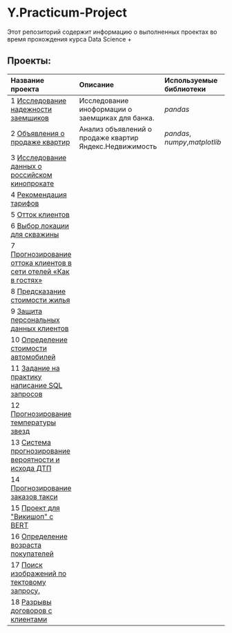 # Y.Practicum-Project

Этот репозиторий содержит информацию о выполненных проектах во время прохождения курса Data Science +

## Проекты:

| Название проекта | Описание | Используемые библиотеки | 
| :---------------------- | :---------------------- | :---------------------- |
| 1 [Исследование надежности заемщиков](https://github.com/Ewillinc/Y.Practicum-Project/blob/main/Projects/01%20%D0%98%D1%81%D1%81%D0%BB%D0%B5%D0%B4%D0%BE%D0%B2%D0%B0%D0%BD%D0%B8%D1%8F%20%D0%BD%D0%B0%D0%B4%D0%B5%D0%B6%D0%BD%D0%BE%D1%81%D1%82%D0%B8%20%D0%B7%D0%B0%D0%B5%D0%BC%D1%89%D0%B8%D0%BA%D0%BE%D0%B2/%D0%98%D1%81%D1%81%D0%BB%D0%B5%D0%B4%D0%BE%D0%B2%D0%B0%D0%BD%D0%B8%D0%B5%20%D0%BD%D0%B0%D0%B4%D0%B5%D0%B6%D0%BD%D0%BE%D1%81%D1%82%D0%B8%20%D0%B7%D0%B0%D0%B5%D0%BC%D1%89%D0%B8%D0%BA%D0%BE%D0%B2%20.ipynb) | Исследование иноформации о заемщиках для банка.| *pandas* |
| 2 [Объявления о продаже квартир](https://github.com/Ewillinc/Y.Practicum-Project/blob/main/Projects/02%20%D0%9E%D0%B1%D1%8A%D1%8F%D0%B2%D0%BB%D0%B5%D0%BD%D0%B8%D1%8F%20%D0%BE%20%D0%BF%D1%80%D0%BE%D0%B4%D0%B0%D0%B6%D0%B5%20%D0%BA%D0%B2%D0%B0%D1%80%D1%82%D0%B8%D1%80/%D0%98%D1%81%D1%81%D0%BB%D0%B5%D0%B4%D0%BE%D0%B2%D0%B0%D0%BD%D0%B8%D0%B5%20%D0%BE%D0%B1%D1%8A%D1%8F%D0%B2%D0%BB%D0%B5%D0%BD%D0%B8%D0%B9%20%D0%BE%20%D0%BF%D1%80%D0%BE%D0%B4%D0%B0%D0%B6%D0%B5%20%D0%BA%D0%B2%D0%B0%D1%80%D1%82%D0%B8%D1%80.ipynb) | Анализ объявлений о продаже квартир Яндекс.Недвижимость| *pandas*, *numpy*,*matplotlib* |
| 3 [Исследование данных о российском кинопрокате]() | | |
| 4 [Рекомендация тарифов]() | | |
| 5 [Отток клиентов]() | | |
| 6 [Выбор локации для скважины]() ||  |
| 7 [Прогнозирование оттока клиентов в сети отелей «Как в гостях»]() | | |
| 8 [Предсказание стоимости жилья]() | |  |
| 9 [Защита персональных данных клиентов]() | |  |
| 10 [Определение стоимости автомобилей]() | |  |
| 11 [Задание на практику написание SQL запросов]() | |  |
| 12 [Прогнозирование температуры звезд]() | |  |
| 13 [Система прогнозирование вероятности и исхода ДТП]() | |  |
| 14 [Прогнозирование заказов такси]() | |  |
| 15 [Проект для "Викишоп" с BERT]() | |  |
| 16 [Определение возраста покупателей]() | |  |
| 17 [Поиск изображений по тектовому запросу.]() | |  |
| 18 [Разрывы договоров с клиентами]() | |  |
